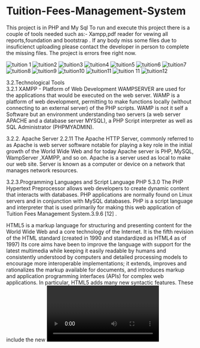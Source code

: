 # Tuition-Fees-Management-System
This project  is in PHP and My Sql
To run and execute this project there is a couple of tools needed such as:- Xampp,pdf reader for vewing all reports,foundation and bootstrap  .
If any body miss some files due to insuficienct uploading please contact the developer in person to complete the missing files.
The project is errors free right now.

![tuition  1](https://user-images.githubusercontent.com/58703612/107620614-458fbd00-6c55-11eb-84e0-92fc99e79372.png)
![tuition2](https://user-images.githubusercontent.com/58703612/107620624-488aad80-6c55-11eb-82c6-25abdb472510.png)
![tuition3](https://user-images.githubusercontent.com/58703612/107620633-4b859e00-6c55-11eb-8bbc-9169110a04b0.png)
![tuition4](https://user-images.githubusercontent.com/58703612/107620641-4fb1bb80-6c55-11eb-8c98-dad3cf0396f9.png)
![tuition5](https://user-images.githubusercontent.com/58703612/107620656-54766f80-6c55-11eb-9146-bfdb04e1a050.png)
![tuition6](https://user-images.githubusercontent.com/58703612/107620663-56d8c980-6c55-11eb-848e-fba33b4a31f2.png)
![tuition7](https://user-images.githubusercontent.com/58703612/107620671-593b2380-6c55-11eb-818d-a5f4537f3ccc.png)
![tuition8](https://user-images.githubusercontent.com/58703612/107620682-5b9d7d80-6c55-11eb-8449-938994df3fd8.png)
![tuition9](https://user-images.githubusercontent.com/58703612/107620688-60623180-6c55-11eb-9a61-58bd1501b141.png)
![tuition10](https://user-images.githubusercontent.com/58703612/107620697-648e4f00-6c55-11eb-90ac-98e1f1d000da.png)
![tuition11](https://user-images.githubusercontent.com/58703612/107620702-69eb9980-6c55-11eb-8c93-dc672d6caa87.png)
![tuition 11](https://user-images.githubusercontent.com/58703612/107620711-6ce68a00-6c55-11eb-9d6f-8f4d207a5dbe.png)
![tuition12](https://user-images.githubusercontent.com/58703612/107620718-707a1100-6c55-11eb-972c-aa91b8f81904.png)


3.2.Technological  Tools   
3.2.1 XAMPP  - Platform of Web Development
WAMPSERVER are used for the applications that would be executed on the web server. WAMP is a platform of web development, permitting to make functions locally (without connecting to an external server) of the PHP scripts. WAMP is not it self a Software but an environment understanding two servers (a web server APACHE and a database server MYSQL), a PHP Script interpreter as well as SQL Administrator (PHPMYADMIN).

3.2.2.	Apache Server 2.2.11
The Apache HTTP Server, commonly referred to as Apache is web server software notable for playing a key role in the initial growth of the World Wide Web and for today Apache server is PHP, MySQL, WampServer ,XAMPP, and so on. Apache is a server used as local to make our web site. Server is known as a computer or device on a network that manages network resources. 

3.2.3.Programming Languages  and Script Language
PHP 5.3.0
The PHP Hypertext Preprocessor allows web developers to create dynamic content that interacts with databases. PHP applications are normally found on Linux servers and in conjunction with MySQL databases. PHP is a script language and interpreter that is used primarily for making this web application of Tuition Fees Management System.3.9.6 [12] .


HTML5 is a markup language for structuring and presenting content for the World Wide Web and a core technology of the Internet. It is the fifth revision of the HTML standard (created in 1990 and standardized as HTML4 as of 1997) Its core aims have been to improve the language with support for the latest multimedia while keeping it easily readable by humans and consistently understood by computers and detailed processing models to encourage more interoperable implementations; it extends, improves and rationalizes the markup available for documents, and introduces markup and application programming interfaces (APIs) for complex web applications. In particular, HTML5 adds many new syntactic features. These include the new <video>, <audio> and <canvas> elements, as well as the integration of scalable vector graphics (SVG) content (that replaces the uses of generic <object> tags)  [13] . So  in our project HTML 5  has helped us  to make  the  very clear  design template of  platform  web  application we had  used  in  our  project as   a  background style sheet , this one  it has  a simple linked tabs or  menus related  to their  forms   , each  one  has  their  contents  which  need  to  be  edited  according the  programmer  or   the developer  desire.
  
 
JQuery is a multi-browser JavaScript library designed to simplify the client-side scripting of HTML. It was released in January 2006 at BarCamp NYC by John Resig. jQuery is the most popular JavaScript library in use today. jQuery is free, open source software, licensed under the JQuery's syntax is designed to make it easier to navigate a document, select, create animations, handle events, and develop Ajax applications. jQuery also provides capabilities for developers to create plug-ins on top of the JavaScript library. This enables developers to create abstractions for low-level interaction and animation, advanced effects and high-level, theme-able widgets. The modular approach to the jQuery library allows the creation of powerful dynamic web pages and web applications [14] .

CSS 3
It stands for Cascading Style Sheet. Style sheet refers to the document itself.
Style sheets have been used for document design for years. They are the technical specifications for a layout, whether print or online. Print designers use style sheets to insure that their designs are printed exactly ,CSS3 are a presentational effect which allow property changes in CSS values, such as those that may be defined to occur smoothly over a specified duration –rather than happening instantaneously as is the normal behavior.
Transition effects can be applied to a wide variety of CSS properties, including background-color, width, height, opacity, and many more. The  CSS3 code  in our  implementation had  allowed us  as  web masters  to take  the  measures  and  color  and  the  format you  can  use  in implementing  and  designing  the  web  application [15] .

MYSQL 5.1.36
MySQL is a database system used in this web application. Basically, a MySQL database allows us to create a relational database structure on a web-server somewhere in order to store data or automate procedures. MySQL is what holds all of our tables,  PHP acts as our queries (among other things), and our forms are basically web page with all of this combined, we have create truly spectacular projects on the web. 

Javascript
JavaScript is a programming language used to make web pages interactive. 
JavaScript is use the Scripts in computer programming, and a script is a program or sequence of instructions that is interpreted or carried out by another program rather than by the computer processor. In general, script languages are easier and faster to code than the more structured and compiled languages it is reason why we have preferred this one to carry out this project [ 16] . 
